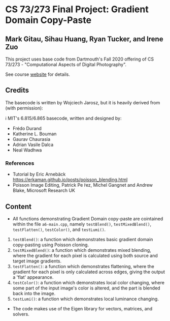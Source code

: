 # CS 73/273 Final Project: Gradient Domain Copy-Paste
## Mark Gitau, Sihau Huang, Ryan Tucker, and Irene Zuo

This project uses base code from Dartmouth's Fall 2020 offering of CS 73/273 - "Computational Aspects of Digital Photography".
 
See course [website](https://canvas.dartmouth.edu/courses/43075) for details.

## Credits
The basecode is written by Wojciech Jarosz, but it is heavily derived from (with permission):

:information_source: MIT's 6.815/6.865 basecode, written and designed by:
* Frédo Durand
* Katherine L. Bouman
* Gaurav Chaurasia
* Adrian Vasile Dalca
* Neal Wadhwa

### References
* Tutorial by Eric Arnebäck https://erkaman.github.io/posts/poisson_blending.html
* Poisson Image Editing, Patrick Pe ́rez, Michel Gangnet and Andrew Blake, Microsoft Research UK

## Content
- All functions demonstrating Gradient Domain copy-paste are cointained within the file `a6-main.cpp`, namely `testBlend()`, `testMixedBlend()`, `testFlatten()`, `testColor()`, and `testLumi()`.
1. `testBlend()`: a function which demonstrates basic gradient domain copy-pasting using Poisson cloning.
2. `testMixedBlend()`: a function which demonstrates mixed blending, where the gradient for each pixel is calculated using both source and target image gradients.
3. `testFlatten()`: a function which demonstrates flattening, where the gradient for each pixel is only calculated across edges, giving the output a 'flat' appearance.
4. `testColor()`: a function which demonstrates local color changing, where some part of the input image's color is altered, and the part is blended back into the image.
5. `testLumi()`: a function which demonstrates local luminance changing.
- The code makes use of the Eigen library for vectors, matrices, and solvers.
